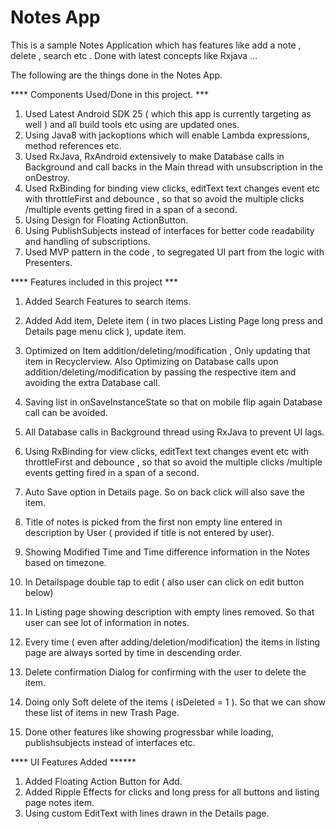 # Notes App
This is a sample Notes Application which has features like add a note , delete , search etc . Done with latest concepts like Rxjava ...

The following are the things done in the Notes App.

**** Components Used/Done in this project. ***
1. Used Latest Android SDK 25 ( which this app is currently targeting as well ) and all build tools etc using are updated ones.
2. Using Java8 with jackoptions which will enable Lambda expressions, method references etc.
3. Used RxJava, RxAndroid extensively to make Database calls in Background and call backs in the Main thread with unsubscription in the onDestroy.
4. Used RxBinding for binding view clicks, editText text changes event etc with throttleFirst and debounce , so that so avoid the multiple clicks
   /multiple events getting fired in a span of a second.
5. Using Design for Floating ActionButton.
6. Using PublishSubjects instead of interfaces for better code readability and handling of subscriptions.
6. Used MVP pattern in the code , to segregated UI part from the logic with Presenters.


**** Features included in this project ***
1. Added Search Features to search items.
2. Added Add item, Delete item ( in two places Listing Page long press and Details page menu click ), update item.
3. Optimized on Item addition/deleting/modification , Only updating that item in Recyclerview. Also Optimizing on Database calls upon
   addition/deleting/modification by passing the respective item and avoiding the extra Database call.
4. Saving list in onSaveInstanceState so that on mobile flip again Database call can be avoided.
5. All Database calls in Background thread using RxJava to prevent UI lags.
6. Using RxBinding for view clicks, editText text changes event etc with throttleFirst and debounce , so that so avoid the multiple clicks
      /multiple events getting fired in a span of a second.
7. Auto Save option in Details page. So on back click will also save the item.
8. Title of notes is picked from the first non empty line entered in description by User ( provided if title is not entered by user).
9. Showing Modified Time and Time difference information in the Notes based on timezone.

10. In Detailspage double tap to edit ( also user can click on edit button below)
11. In Listing page showing description with empty lines removed. So that user can see lot of information in notes.
12. Every time ( even after adding/deletion/modification) the items in listing page are always sorted by time in descending order.
13. Delete confirmation Dialog for confirming with the user to delete the item.
14. Doing only Soft delete of the items ( isDeleted = 1 ). So that we can show these list of items in new Trash Page.
15. Done other features like showing progressbar while loading, publishsubjects instead of interfaces etc.


**** UI Features Added ******
1. Added Floating Action Button for Add.
2. Added Ripple Effects for clicks and long press for all buttons and listing page notes item.
3. Using custom EditText with lines drawn in the Details page.
